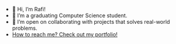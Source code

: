 - 👋 Hi, I’m Rafi!
- 🌱 I’m a graduating Computer Science student.
- 💞️ I’m open on collaborating with projects that solves real-world problems.
- [How to reach me? Check out my portfolio!](https://portfolio-vite-react-dpsfkdzgb-rafisaiyaris-projects.vercel.app/)
<!---
rafisaiyari/rafisaiyari is a ✨ special ✨ repository because its `README.md` (this file) appears on your GitHub profile.
You can click the Preview link to take a look at your changes.
--->
